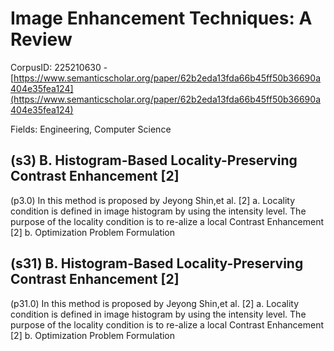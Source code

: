# Image Enhancement Techniques: A Review

CorpusID: 225210630 - [https://www.semanticscholar.org/paper/62b2eda13fda66b45ff50b36690a404e35fea124](https://www.semanticscholar.org/paper/62b2eda13fda66b45ff50b36690a404e35fea124)

Fields: Engineering, Computer Science

## (s3) B. Histogram-Based Locality-Preserving Contrast Enhancement [2]
(p3.0) In this method is proposed by Jeyong Shin,et al. [2] a. Locality condition is defined in image histogram by using the intensity level. The purpose of the locality condition is to re-alize a local Contrast Enhancement [2] b. Optimization Problem Formulation
## (s31) B. Histogram-Based Locality-Preserving Contrast Enhancement [2]
(p31.0) In this method is proposed by Jeyong Shin,et al. [2] a. Locality condition is defined in image histogram by using the intensity level. The purpose of the locality condition is to re-alize a local Contrast Enhancement [2] b. Optimization Problem Formulation
